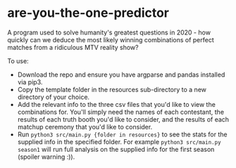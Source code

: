 # are-you-the-one-predictor

A program used to solve humanity's greatest questions in 2020 - how quickly can we deduce the most likely winning combinations of perfect matches from a ridiculous MTV reality show?

To use:
* Download the repo and ensure you have argparse and pandas installed via pip3.
* Copy the template folder in the resources sub-directory to a new directory of your choice.
* Add the relevant info to the three csv files that you'd like to view the combinations for. You'll simply need the names of each contestant, the results of each truth booth you'd like to consider, and the results of each matchup ceremony that you'd like to consider.
* Run `python3 src/main.py {folder in resources}` to see the stats for the supplied info in the specified folder. For example `python3 src/main.py season1` will run full analysis on the supplied info for the first season (spoiler warning :)).
